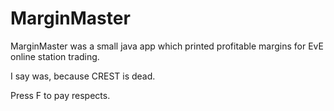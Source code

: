 # MarginMaster

MarginMaster was a small java app which printed profitable margins for EvE online station trading.

I say was, because CREST is dead.

Press F to pay respects.
